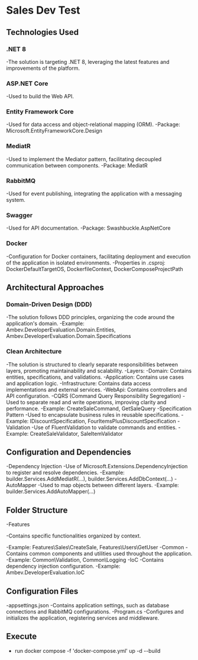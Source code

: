 # Sales Dev Test

## Technologies Used

### .NET 8

-The solution is targeting .NET 8, leveraging the latest features and improvements of the platform.

### ASP.NET Core

-Used to build the Web API.

### Entity Framework Core

-Used for data access and object-relational mapping (ORM).
-Package: Microsoft.EntityFrameworkCore.Design

### MediatR

-Used to implement the Mediator pattern, facilitating decoupled communication between components.
-Package: MediatR

### RabbitMQ

-Used for event publishing, integrating the application with a messaging system.

### Swagger

-Used for API documentation.
-Package: Swashbuckle.AspNetCore

### Docker

-Configuration for Docker containers, facilitating deployment and execution of the application in isolated environments.
-Properties in .csproj: DockerDefaultTargetOS, DockerfileContext, DockerComposeProjectPath

## Architectural Approaches

### Domain-Driven Design (DDD)

-The solution follows DDD principles, organizing the code around the application's domain.
-Example: Ambev.DeveloperEvaluation.Domain.Entities, Ambev.DeveloperEvaluation.Domain.Specifications

### Clean Architecture

-The solution is structured to clearly separate responsibilities between layers, promoting maintainability and scalability.
-Layers:
-Domain: Contains entities, specifications, and validations.
-Application: Contains use cases and application logic.
-Infrastructure: Contains data access implementations and external services.
-WebApi: Contains controllers and API configuration.
-CQRS (Command Query Responsibility Segregation)
-Used to separate read and write operations, improving clarity and performance.
-Example: CreateSaleCommand, GetSaleQuery
-Specification Pattern
-Used to encapsulate business rules in reusable specifications.
-Example: IDiscountSpecification, FourItemsPlusDiscountSpecification
-Validation
-Use of FluentValidation to validate commands and entities.
-Example: CreateSaleValidator, SaleItemValidator

## Configuration and Dependencies

-Dependency Injection
-Use of Microsoft.Extensions.DependencyInjection to register and resolve dependencies.
-Example: builder.Services.AddMediatR(...), builder.Services.AddDbContext<DefaultContext>(...)
-AutoMapper
-Used to map objects between different layers.
-Example: builder.Services.AddAutoMapper(...)

## Folder Structure

-Features

-Contains specific functionalities organized by context.

-Example: Features\Sales\CreateSale, Features\Users\GetUser
-Common
-Contains common components and utilities used throughout the application.
-Example: Common\Validation, Common\Logging
-IoC
-Contains dependency injection configuration.
-Example: Ambev.DeveloperEvaluation.IoC

## Configuration Files

-appsettings.json
-Contains application settings, such as database connections and RabbitMQ configurations.
-Program.cs
-Configures and initializes the application, registering services and middleware.

## Execute

- run docker compose -f 'docker-compose.yml' up -d --build
